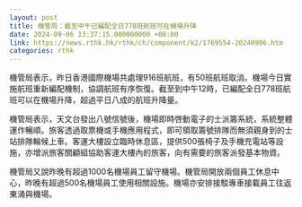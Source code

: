 ```yaml
---
layout: post
title: 機管局：截至中午已編配全日778班航班可在機場升降
date: 2024-09-06 13:37:15.000000000 +08:00
link: https://news.rthk.hk/rthk/ch/component/k2/1769554-20240906.htm
categories: rthk
---
```


機管局表示，昨日香港國際機場共處理916班航班，有50班航班取消。機場今日實施航班重新編配機制，協調航班有序恢復。截至到中午12時，已編配全日778班航班可以在機場升降，超過平日八成的航班升降量。

機管局表示，天文台發出八號信號後，機場即時啓動電子的士派籌系統，系統整體運作暢順。旅客透過取票機或手機應用程式，即可領取籌號排隊而無須親身到的士站排隊輪候上車。客運大樓設立臨時休息區，提供500張椅子及手機充電站等設施，亦增派旅客關顧組協助客運大樓內的旅客，向有需要的旅客派發基本物資。

機管局又說昨晚有超過1000名機場員工留守機場。機管局開放兩個員工休息中心，昨晚有超過500名機場員工使用相關設施。機場亦安排接駁專車接載員工往返東涌與機場。
